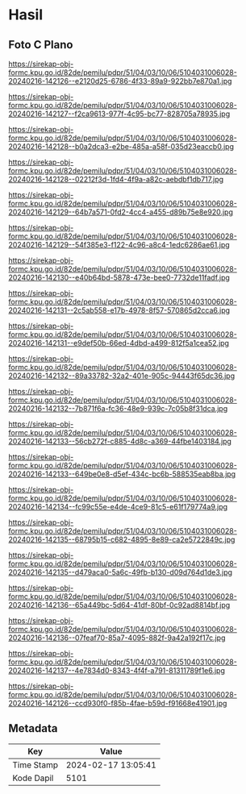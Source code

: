 # Hasil

## Foto C Plano

https://sirekap-obj-formc.kpu.go.id/82de/pemilu/pdpr/51/04/03/10/06/5104031006028-20240216-142126--e2120d25-6786-4f33-89a9-922bb7e870a1.jpg

https://sirekap-obj-formc.kpu.go.id/82de/pemilu/pdpr/51/04/03/10/06/5104031006028-20240216-142127--f2ca9613-977f-4c95-bc77-828705a78935.jpg

https://sirekap-obj-formc.kpu.go.id/82de/pemilu/pdpr/51/04/03/10/06/5104031006028-20240216-142128--b0a2dca3-e2be-485a-a58f-035d23eaccb0.jpg

https://sirekap-obj-formc.kpu.go.id/82de/pemilu/pdpr/51/04/03/10/06/5104031006028-20240216-142128--02212f3d-1fd4-4f9a-a82c-aebdbf1db717.jpg

https://sirekap-obj-formc.kpu.go.id/82de/pemilu/pdpr/51/04/03/10/06/5104031006028-20240216-142129--64b7a571-0fd2-4cc4-a455-d89b75e8e920.jpg

https://sirekap-obj-formc.kpu.go.id/82de/pemilu/pdpr/51/04/03/10/06/5104031006028-20240216-142129--54f385e3-f122-4c96-a8c4-1edc6286ae61.jpg

https://sirekap-obj-formc.kpu.go.id/82de/pemilu/pdpr/51/04/03/10/06/5104031006028-20240216-142130--e40b64bd-5878-473e-bee0-7732de11fadf.jpg

https://sirekap-obj-formc.kpu.go.id/82de/pemilu/pdpr/51/04/03/10/06/5104031006028-20240216-142131--2c5ab558-e17b-4978-8f57-570865d2cca6.jpg

https://sirekap-obj-formc.kpu.go.id/82de/pemilu/pdpr/51/04/03/10/06/5104031006028-20240216-142131--e9def50b-66ed-4dbd-a499-812f5a1cea52.jpg

https://sirekap-obj-formc.kpu.go.id/82de/pemilu/pdpr/51/04/03/10/06/5104031006028-20240216-142132--89a33782-32a2-401e-905c-94443f65dc36.jpg

https://sirekap-obj-formc.kpu.go.id/82de/pemilu/pdpr/51/04/03/10/06/5104031006028-20240216-142132--7b871f6a-fc36-48e9-939c-7c05b8f31dca.jpg

https://sirekap-obj-formc.kpu.go.id/82de/pemilu/pdpr/51/04/03/10/06/5104031006028-20240216-142133--56cb272f-c885-4d8c-a369-44fbe1403184.jpg

https://sirekap-obj-formc.kpu.go.id/82de/pemilu/pdpr/51/04/03/10/06/5104031006028-20240216-142133--649be0e8-d5ef-434c-bc6b-588535eab8ba.jpg

https://sirekap-obj-formc.kpu.go.id/82de/pemilu/pdpr/51/04/03/10/06/5104031006028-20240216-142134--fc99c55e-e4de-4ce9-81c5-e61f179774a9.jpg

https://sirekap-obj-formc.kpu.go.id/82de/pemilu/pdpr/51/04/03/10/06/5104031006028-20240216-142135--68795b15-c682-4895-8e89-ca2e5722849c.jpg

https://sirekap-obj-formc.kpu.go.id/82de/pemilu/pdpr/51/04/03/10/06/5104031006028-20240216-142135--d479aca0-5a6c-49fb-b130-d09d764d1de3.jpg

https://sirekap-obj-formc.kpu.go.id/82de/pemilu/pdpr/51/04/03/10/06/5104031006028-20240216-142136--65a449bc-5d64-41df-80bf-0c92ad8814bf.jpg

https://sirekap-obj-formc.kpu.go.id/82de/pemilu/pdpr/51/04/03/10/06/5104031006028-20240216-142136--07feaf70-85a7-4095-882f-9a42a192f17c.jpg

https://sirekap-obj-formc.kpu.go.id/82de/pemilu/pdpr/51/04/03/10/06/5104031006028-20240216-142137--4e7834d0-8343-4f4f-a791-81311789f1e6.jpg

https://sirekap-obj-formc.kpu.go.id/82de/pemilu/pdpr/51/04/03/10/06/5104031006028-20240216-142126--ccd930f0-f85b-4fae-b59d-f91668e41901.jpg


## Metadata

| Key        | Value               |
| ---------- | ------------------- |
| Time Stamp | 2024-02-17 13:05:41 |
| Kode Dapil | 5101                |



